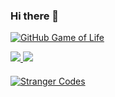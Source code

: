 ### Hi there 👋

[![GitHub Game of Life](https://github4life.herokuapp.com/tacsio.gif?z=6)](https://github4life.herokuapp.com/tacsio)


<a href="https://github.com/tacsio">
  <img src="https://github-readme-stats.vercel.app/api?username=tacsio&show_icons=true&theme=blue-green" />
  <img src="https://github-readme-stats.vercel.app/api/top-langs/?username=tacsio&show_icons=true&theme=blue-green&layout=compact" />
</a>

####  

[![Stranger Codes](https://github-readme-stats.vercel.app/api/pin/?username=tacsio&repo=stranger-codes&show_icons=true&theme=blue-green)](https://github.com/tacsio/stranger-codes)

<!--
**tacsio/tacsio** is a ✨ _special_ ✨ repository because its `README.md` (this file) appears on your GitHub profile.

Here are some ideas to get you started:

- 🔭 I’m currently working on ...
- 🌱 I’m currently learning ...
- 👯 I’m looking to collaborate on ...
- 🤔 I’m looking for help with ...
- 💬 Ask me about ...
- 📫 How to reach me: ...
- 😄 Pronouns: ...
- ⚡ Fun fact: ...
-->
